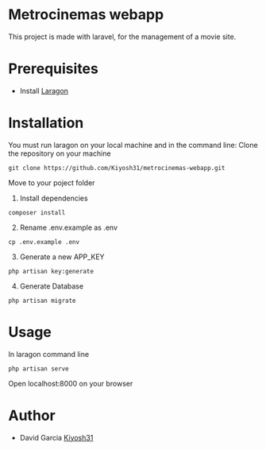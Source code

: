 # Metrocinemas webapp

This project is made with laravel, for the management of a movie site.

# Prerequisites

-   Install [Laragon](https://laragon.org/)

# Installation

You must run laragon on your local machine and in the command line:
Clone the repository on your machine

```
git clone https://github.com/Kiyosh31/metrocinemas-webapp.git
```

Move to your poject folder

1. Install dependencies

```
composer install
```

2. Rename .env.example as .env

```
cp .env.example .env
```

3. Generate a new APP_KEY

```
php artisan key:generate
```

4. Generate Database

```
php artisan migrate
```

# Usage

In laragon command line

```
php artisan serve
```

Open localhost:8000 on your browser

# Author

-   David Garcia [Kiyosh31](https://github.com/Kiyosh31)
